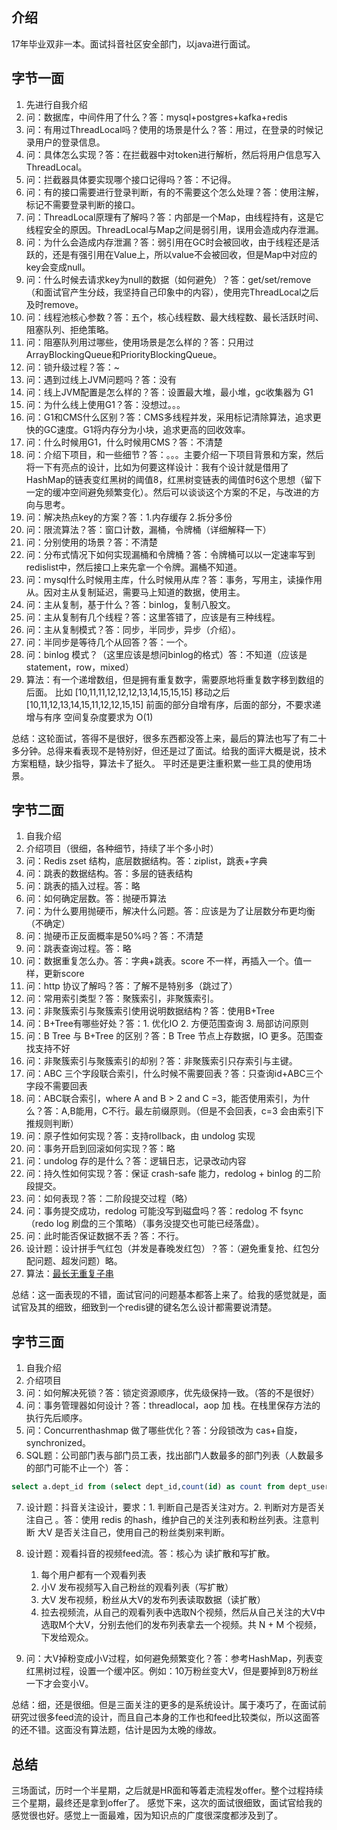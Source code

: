 ## 介绍
17年毕业双非一本。面试抖音社区安全部门，以java进行面试。

## 字节一面
1. 先进行自我介绍
2. 问：数据库，中间件用了什么？答：mysql+postgres+kafka+redis
3. 问：有用过ThreadLocal吗？使用的场景是什么？答：用过，在登录的时候记录用户的登录信息。
4. 问：具体怎么实现？答：在拦截器中对token进行解析，然后将用户信息写入ThreadLocal。
5. 问：拦截器具体要实现哪个接口记得吗？答：不记得。
6. 问：有的接口需要进行登录判断，有的不需要这个怎么处理？答：使用注解，标记不需要登录判断的接口。
7. 问：ThreadLocal原理有了解吗？答：内部是一个Map，由线程持有，这是它线程安全的原因。ThreadLocal与Map之间是弱引用，误用会造成内存泄漏。
8. 问：为什么会造成内存泄漏？答：弱引用在GC时会被回收，由于线程还是活跃的，还是有强引用在Value上，所以value不会被回收，但是Map中对应的key会变成null。
9. 问：什么时候去请求key为null的数据（如何避免）？答：get/set/remove（和面试官产生分歧，我坚持自己印象中的内容），使用完ThreadLocal之后及时remove。
10. 问：线程池核心参数？答：五个，核心线程数、最大线程数、最长活跃时间、阻塞队列、拒绝策略。
11. 问：阻塞队列用过哪些，使用场景是怎么样的？答：只用过 ArrayBlockingQueue和PriorityBlockingQueue。
12. 问：锁升级过程？答：~
13. 问：遇到过线上JVM问题吗？答：没有
14. 问：线上JVM配置是怎么样的？答：设置最大堆，最小堆，gc收集器为 G1
15. 问：为什么线上使用G1？答：没想过。。。
16. 问：G1和CMS什么区别？答：CMS多线程并发，采用标记清除算法，追求更快的GC速度。G1将内存分为小块，追求更高的回收效率。
17. 问：什么时候用G1，什么时候用CMS？答：不清楚
18. 问：介绍下项目，和一些细节？答：。。。主要介绍一下项目背景和方案，然后将一下有亮点的设计，比如为何要这样设计：我有个设计就是借用了HashMap的链表变红黑树的阈值8，红黑树变链表的阈值时6这个思想（留下一定的缓冲空间避免频繁变化）。然后可以谈谈这个方案的不足，与改进的方向与思考。
19. 问：解决热点key的方案？答：1.内存缓存 2.拆分多份
20. 问：限流算法？答：窗口计数，漏桶，令牌桶（详细解释一下）
21. 问：分别使用的场景？答：不清楚
22. 问：分布式情况下如何实现漏桶和令牌桶？答：令牌桶可以以一定速率写到redislist中，然后接口上来先拿一个令牌。漏桶不知道。
23. 问：mysql什么时候用主库，什么时候用从库？答：事务，写用主，读操作用从。因对主从复制延迟，需要马上知道的数据，使用主。
24. 问：主从复制，基于什么？答：binlog，复制八股文。
25. 问：主从复制有几个线程？答：这里答错了，应该是有三种线程。
26. 问：主从复制模式？答：同步，半同步，异步（介绍）。
27. 问：半同步是等待几个从回答？答：一个。
28. 问：binlog 模式？（这里应该是想问binlog的格式）答：不知道（应该是 statement，row，mixed）
29. 算法：有一个递增数组，但是拥有重复数字，需要原地将重复数字移到数组的后面。
比如
[10,11,11,12,12,12,13,14,15,15,15]
移动之后
[10,11,12,13,14,15,11,12,12,15,15] 
前面的部分自增有序，后面的部分，不要求递增与有序
空间复杂度要求为 O(1)

总结：这轮面试，答得不是很好，很多东西都没答上来，最后的算法也写了有二十多分钟。总得来看表现不是特别好，但还是过了面试。给我的面评大概是说，技术方案粗糙，缺少指导，算法卡了挺久。
平时还是更注重积累一些工具的使用场景。

## 字节二面
1. 自我介绍
2. 介绍项目（很细，各种细节，持续了半个多小时）
3. 问：Redis zset 结构，底层数据结构。答：ziplist，跳表+字典
4. 问：跳表的数据结构。答：多层的链表结构
5. 问：跳表的插入过程。答：略
6. 问：如何确定层数。答：抛硬币算法
7. 问：为什么要用抛硬币，解决什么问题。答：应该是为了让层数分布更均衡（不确定）
8. 问：抛硬币正反面概率是50%吗？答：不清楚
9. 问：跳表查询过程。答：略
10. 问：数据重复怎么办。答：字典+跳表。score 不一样，再插入一个。值一样，更新score
11. 问：http 协议了解吗？答：了解不是特别多（跳过了）
12. 问：常用索引类型？答：聚簇索引，非聚簇索引。
13. 问：非聚簇索引与聚簇索引使用说明数据结构？答：使用B+Tree
14. 问：B+Tree有哪些好处？答：1. 优化IO 2. 方便范围查询 3. 局部访问原则
15. 问：B Tree 与 B+Tree 的区别？答：B Tree 节点上存数据，IO 更多。范围查找支持不好
16. 问：非聚簇索引与聚簇索引的却别？答：非聚簇索引只存索引与主键。
17. 问：ABC 三个字段联合索引，什么时候不需要回表？答：只查询id+ABC三个字段不需要回表
18. 问：ABC联合索引，where A and B > 2 and C =3，能否使用索引，为什么？答：A,B能用，C不行。最左前缀原则。（但是不会回表，c=3 会由索引下推规则判断）
19. 问：原子性如何实现？答：支持rollback，由 undolog 实现
20. 问：事务开启到回滚如何实现？答：略
21. 问：undolog 存的是什么？答：逻辑日志，记录改动内容
22. 问：持久性如何实现？答：保证 crash-safe 能力，redolog + binlog 的二阶段提交。
23. 问：如何表现？答：二阶段提交过程（略）
24. 问：事务提交成功，redolog 可能没写到磁盘吗？答：redolog 不 fsync （redo log 刷盘的三个策略）（事务没提交也可能已经落盘）。
25. 问：此时能否保证数据不丢？答：不行。
26. 设计题：设计拼手气红包（并发是春晚发红包）？答：（避免重复抢、红包分配问题、超发问题）略。
27. 算法：[最长无重复子串](https://leetcode-cn.com/problems/longest-substring-without-repeating-characters/solution/)

总结：这一面表现的不错，面试官问的问题基本都答上来了。给我的感觉就是，面试官及其的细致，细致到一个redis键的键名怎么设计都需要说清楚。

## 字节三面

1. 自我介绍
2. 介绍项目
3. 问：如何解决死锁？答：锁定资源顺序，优先级保持一致。（答的不是很好）
4. 问：事务管理器如何设计？答：threadlocal，aop 加 栈。在栈里保存方法的执行先后顺序。
5. 问：Concurrenthashmap 做了哪些优化？答：分段锁改为 cas+自旋，synchronized。
6. SQL题：公司部门表与部门员工表，找出部门人数最多的部门列表（人数最多的部门可能不止一个）答：
```sql
select a.dept_id from (select dept_id,count(id) as count from dept_user group by dept_id) as a ,(select dept_id,count(id) as count from dept_user group by dept_id order by count desc limit 1) as b where a.count = b.count
```
7. 设计题：抖音关注设计，要求：1. 判断自己是否关注对方。2. 判断对方是否关注自己 。答：使用 redis 的hash，维护自己的关注列表和粉丝列表。注意判断 大V 是否关注自己，使用自己的粉丝类别来判断。
8. 设计题：观看抖音的视频feed流。答：核心为 读扩散和写扩散。

	1. 每个用户都有一个观看列表
	2. 小V 发布视频写入自己粉丝的观看列表（写扩散）
	3. 大V 发布视频，粉丝从大V的发布列表读取数据（读扩散）
	4. 拉去视频流，从自己的观看列表中选取N个视频，然后从自己关注的大V中选取M个大V，分别去他们的发布列表拿去一个视频。共 N + M 个视频，下发给观众。

5. 问：大V掉粉变成小V过程，如何避免频繁变化？答：参考HashMap，列表变红黑树过程，设置一个缓冲区。例如：10万粉丝变大V，但是要掉到8万粉丝一下才会变小V。

总结：细，还是很细。但是三面关注的更多的是系统设计。属于凑巧了，在面试前研究过很多feed流的设计，而且自己本身的工作也和feed比较类似，所以这面答的还不错。这面没有算法题，估计是因为太晚的缘故。

## 总结
三场面试，历时一个半星期，之后就是HR面和等着走流程发offer。整个过程持续三个星期，最终还是拿到offer了。
感觉下来，这次的面试很细致，面试官给我的感觉很也好。感觉上一面最难，因为知识点的广度很深度都涉及到了。